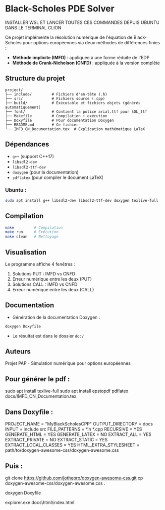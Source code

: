 # Black-Scholes PDE Solver

INSTALLER WSL ET LANCER TOUTES CES COMMANDES DEPUIS UBUNTU DANS LE TERMINAL CLION



Ce projet implémente la résolution numérique de l'équation de Black-Scholes pour options européennes via deux méthodes de différences finies :

- **Méthode implicite (IMFD)** : appliquée à une forme réduite de l'EDP
- **Méthode de Crank-Nicholson (CNFD)** : appliquée à la version complète

## Structure du projet

```
project/
├── include/         # Fichiers d'en-tête (.h)
├── src/             # Fichiers source (.cpp)
├── build/           # Exécutable et fichiers objets (générés automatiquement)
├── font/            # Contient la police arial.ttf pour SDL_ttf
├── Makefile         # Compilation + exécution
├── Doxyfile         # Pour documentation Doxygen
├── README.md        # Ce fichier
└── IMFD_CN_Documentation.tex  # Explication mathématique LaTeX
```

## Dépendances

- `g++` (support C++17)
- `libsdl2-dev`
- `libsdl2-ttf-dev`
- `doxygen` (pour la documentation)
- `pdflatex` (pour compiler le document LaTeX)

### Ubuntu :
```bash
sudo apt install g++ libsdl2-dev libsdl2-ttf-dev doxygen texlive-full
```

## Compilation

```bash
make         # Compilation
make run     # Exécution
make clean   # Nettoyage
```

## Visualisation
Le programme affiche 4 fenêtres :
1. Solutions PUT : IMFD vs CNFD
2. Erreur numérique entre les deux (PUT)
3. Solutions CALL : IMFD vs CNFD
4. Erreur numérique entre les deux (CALL)

## Documentation

- Génération de la documentation Doxygen :
```bash
doxygen Doxyfile
```
- Le résultat est dans le dossier `doc/`

## Auteurs
Projet PAP - Simulation numérique pour options européennes


## Pour générer le pdf :
sudo apt install texlive-full
sudo apt install epstopdf
pdflatex docs/IMFD_CN_Documentation.tex




## Dans Doxyfile :

PROJECT_NAME           = "MyBlackScholesCPP"
OUTPUT_DIRECTORY       = docs
INPUT                  = include src
FILE_PATTERNS          = *.h *.cpp
RECURSIVE              = YES
GENERATE_HTML          = YES
GENERATE_LATEX         = NO
EXTRACT_ALL            = YES
EXTRACT_PRIVATE        = NO
EXTRACT_STATIC         = YES
EXTRACT_LOCAL_CLASSES  = YES
HTML_EXTRA_STYLESHEET = path/to/doxygen-awesome-css/doxygen-awesome.css



## Puis :

git clone https://github.com/jothepro/doxygen-awesome-css.git
cp doxygen-awesome-css/doxygen-awesome.css .

doxygen Doxyfile

explorer.exe docs\\html\\index.html  

